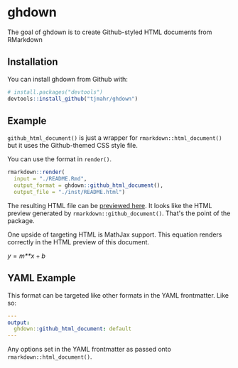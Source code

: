 
<!-- README.md is generated from README.Rmd. Please edit that file -->
ghdown
======

The goal of ghdown is to create Github-styled HTML documents from RMarkdown

Installation
------------

You can install ghdown from Github with:

``` r
# install.packages("devtools")
devtools::install_github("tjmahr/ghdown")
```

Example
-------

`github_html_document()` is just a wrapper for `rmarkdown::html_document()` but it uses the Github-themed CSS style file.

You can use the format in `render()`.

``` r
rmarkdown::render(
  input = "./README.Rmd", 
  output_format = ghdown::github_html_document(),
  output_file = "./inst/README.html")
```

The resulting HTML file can be [previewed here](https://rawgit.com/tjmahr/ghdown/master/inst/README.html). It looks like the HTML preview generated by `rmarkdown::github_document()`. That's the point of the package.

One upside of targeting HTML is MathJax support. This equation renders correctly in the HTML preview of this document.

*y* = *m**x* + *b*

YAML Example
------------

This format can be targeted like other formats in the YAML frontmatter. Like so:

``` yaml
---
output:
  ghdown::github_html_document: default
---
```

Any options set in the YAML frontmatter as passed onto `rmarkdown::html_document()`.

